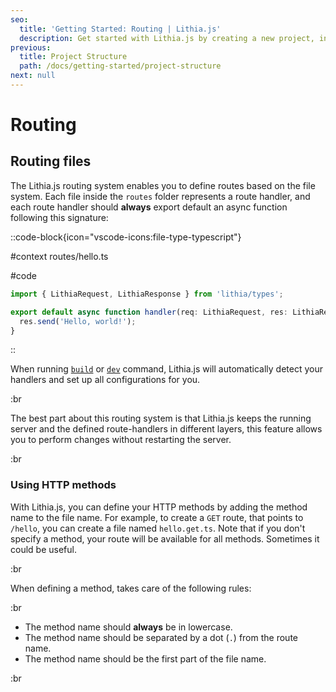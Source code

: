 ```yaml
---
seo:
  title: 'Getting Started: Routing | Lithia.js'
  description: Get started with Lithia.js by creating a new project, installing dependencies, and running your first Lithia.js app.
previous:
  title: Project Structure
  path: /docs/getting-started/project-structure
next: null
---
```


# Routing

## Routing files

The Lithia.js routing system enables you to define routes based on the file system. Each file inside the `routes` folder represents a route handler, and each route handler should **always** export default an async function following this signature:

::code-block{icon="vscode-icons:file-type-typescript"}

#context
routes/hello.ts

#code

```typescript
import { LithiaRequest, LithiaResponse } from 'lithia/types';

export default async function handler(req: LithiaRequest, res: LithiaResponse) {
  res.send('Hello, world!');
}
```

::

When running [`build`](/docs/api-reference/cli/lithia-cli#build) or [`dev`](/docs/api-reference/cli/lithia-cli#dev) command, Lithia.js will automatically detect your handlers and set up all configurations for you.

:br

The best part about this routing system is that Lithia.js keeps the running server and the defined route-handlers in different layers,
this feature allows you to perform changes without restarting the server.

:br

### Using HTTP methods

With Lithia.js, you can define your HTTP methods by adding the method name to the file name. For example, to create a `GET` route, that points to `/hello`, you can create a file named `hello.get.ts`. Note that if you don't specify a method, your route will be available for all methods. Sometimes it could be useful.

:br

When defining a method, takes care of the following rules:

:br

- The method name should **always** be in lowercase.
- The method name should be separated by a dot (`.`) from the route name.
- The method name should be the first part of the file name.

:br

